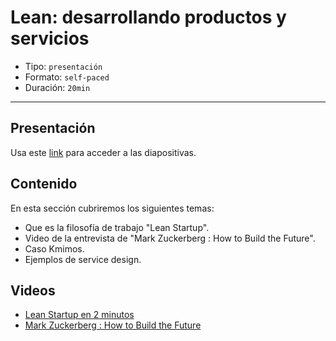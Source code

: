 # Lean: desarrollando productos y servicios

* Tipo: `presentación`
* Formato: `self-paced`
* Duración: `20min`

***

## Presentación
Usa este [link](https://drive.google.com/open?id=1vIeGDy0F3sGwoHDv9mbwNh7BOUhngqGh-AL5SiS4Rng) para acceder a las diapositivas.

## Contenido
En esta sección cubriremos los siguientes temas:

* Que es la filosofía de trabajo "Lean Startup".
* Video de la entrevista de "Mark Zuckerberg : How to Build the Future".
* Caso Kmimos.
* Ejemplos de service design.

## Videos
* [Lean Startup en 2 minutos](https://youtu.be/l9ET1WqRvSQ)
* [Mark Zuckerberg : How to Build the Future](https://youtu.be/Lb4IcGF5iTQ)